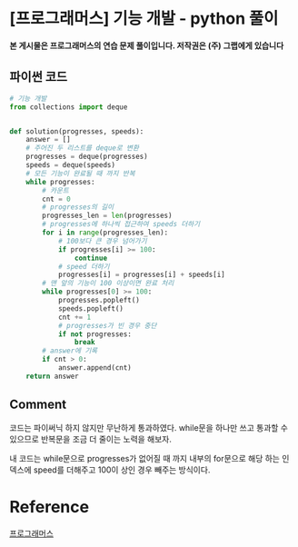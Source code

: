 




# [프로그래머스] 기능 개발 - python 풀이

**본 게시물은 프로그래머스의 연습 문제 풀이입니다. 저작권은 (주) 그랩에게 있습니다**

## 파이썬 코드

```python
# 기능 개발
from collections import deque


def solution(progresses, speeds):
    answer = []
    # 주어진 두 리스트를 deque로 변환
    progresses = deque(progresses)
    speeds = deque(speeds)
    # 모든 기능이 완료될 때 까지 반복
    while progresses:
        # 카운트
        cnt = 0
        # progresses의 길이
        progresses_len = len(progresses)
        # progresses에 하나씩 접근하여 speeds 더하기
        for i in range(progresses_len):
            # 100보다 큰 경우 넘어가기
            if progresses[i] >= 100:
                continue
            # speed 더하기
            progresses[i] = progresses[i] + speeds[i]
        # 맨 앞의 기능이 100 이상이면 완료 처리
        while progresses[0] >= 100:
            progresses.popleft()
            speeds.popleft()
            cnt += 1
            # progresses가 빈 경우 중단
            if not progresses:
                break
        # answer에 기록
        if cnt > 0:
            answer.append(cnt)
    return answer
```



## Comment

코드는 파이써닉 하지 않지만 무난하게 통과하였다. while문을 하나만 쓰고 통과할 수 있으므로 반복문을 조금 더 줄이는 노력을 해보자.

내 코드는 while문으로 progresses가 없어질 때 까지 내부의 for문으로 해당 하는 인덱스에 speed를 더해주고 100이 상인 경우 빼주는 방식이다.

# Reference

[프로그래머스](https://programmers.co.kr)